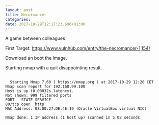 ```yaml
---
layout: post
title: Necormancer  
categories:
date: 2017-10-29T12:17:23.696+01:00
---
```

A game between colleagues

First Target: https://www.vulnhub.com/entry/the-necromancer-1,154/

Download an boot the image.

Starting nmap with a quit disappointing result.

<pre>
  <code class="bash">
  Starting Nmap 7.60 ( https://nmap.org ) at 2017-10-29 12:20 CET
Nmap scan report for 192.168.99.100
Host is up (0.00032s latency).
Not shown: 999 filtered ports
PORT   STATE SERVICE
80/tcp open  http
MAC Address: 08:00:27:DE:4E:19 (Oracle VirtualBox virtual NIC)

Nmap done: 1 IP address (1 host up) scanned in 5.08 seconds
  </code>
</pre>
